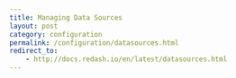 ```yaml
---
title: Managing Data Sources
layout: post
category: configuration
permalink: /configuration/datasources.html
redirect_to:
    - http://docs.redash.io/en/latest/datasources.html
---
```

